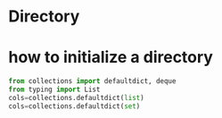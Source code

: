 # Directory

# how to initialize a directory

``` python
from collections import defaultdict, deque
from typing import List
cols=collections.defaultdict(list)
cols=collections.defaultdict(set)
```
